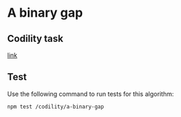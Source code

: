 # A binary gap

## Codility task
[link](https://app.codility.com/programmers/lessons/1-iterations/binary_gap/)

## Test

Use the following command to run tests for this algorithm:

```
npm test /codility/a-binary-gap
```